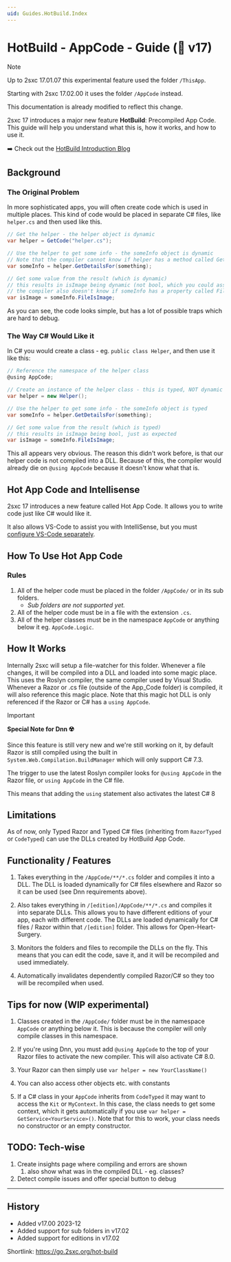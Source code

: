 ```yaml
---
uid: Guides.HotBuild.Index
---
```


# HotBuild - AppCode - Guide (🌟 v17)

> [!NOTE]
> Up to 2sxc 17.01.07 this experimental feature used the folder `/ThisApp`.
>
> Starting with 2sxc 17.02.00 it uses the folder `/AppCode` instead.
>
> This documentation is already modified to reflect this change.

2sxc 17 introduces a major new feature **HotBuild**: Precompiled App Code.
This guide will help you understand what this is, how it works, and how to use it.

➡️ Check out the [HotBuild Introduction Blog](https://2sxc.org/en/blog/post/scale-5-with-2sxc-hotbuild-on-the-5th-day)

## Background

### The Original Problem

In more sophisticated apps, you will often create code which is used in multiple places.
This kind of code would be placed in separate C# files, like `helper.cs` and then used like this.

```c#
// Get the helper - the helper object is dynamic
var helper = GetCode("helper.cs");

// Use the helper to get some info - the someInfo object is dynamic
// Note that the compiler cannot know if helper has a method called GetDetailsFor
var someInfo = helper.GetDetailsFor(something);

// Get some value from the result (which is dynamic)
// this results in isImage being dynamic (not bool, which you could assume)
// the compiler also doesn't know if someInfo has a property called FileIsImage
var isImage = someInfo.FileIsImage;
```

As you can see, the code looks simple, but has a lot of possible traps which are hard to debug.

### The Way C# Would Like it

In C# you would create a class - eg. `public class Helper`, and then use it like this:

```c#
// Reference the namespace of the helper class
@using AppCode;

// Create an instance of the helper class - this is typed, NOT dynamic
var helper = new Helper();

// Use the helper to get some info - the someInfo object is typed
var someInfo = helper.GetDetailsFor(something);

// Get some value from the result (which is typed)
// this results in isImage being bool, just as expected
var isImage = someInfo.FileIsImage;
```

This all appears very obvious.
The reason this didn't work before, is that our helper code is not compiled into a DLL.
Because of this, the compiler would already die on `@using AppCode` because it doesn't know what that is.

## Hot App Code and Intellisense

2sxc 17 introduces a new feature called Hot App Code.
It allows you to write code just like C# would like it.

It also allows VS-Code to assist you with IntelliSense,
but you must [configure VS-Code separately](xref:Guides.VsCode.Index).

## How To Use Hot App Code

### Rules

1. All of the helper code must be placed in the folder `/AppCode/` or in its sub folders.
    * _Sub folders are not supported yet._
1. All of the helper code must be in a file with the extension `.cs`.
1. All of the helper classes must be in the namespace `AppCode` or anything below it eg. `AppCode.Logic`.

## How It Works

Internally 2sxc will setup a file-watcher for this folder.
Whenever a file changes, it will be compiled into a DLL and loaded into some magic place.
This uses the Roslyn compiler, the same compiler used by Visual Studio.
Whenever a Razor or .cs file (outside of the App_Code folder) is compiled, it will also reference this magic place.
Note that this magic hot DLL is only referenced if the Razor or C# has a `using AppCode`.

> [!IMPORTANT]
> **Special Note for Dnn ☢️**
>
> Since this feature is still very new and we're still working on it,
> by default Razor is still compiled using the built in `System.Web.Compilation.BuildManager` which will only support C# 7.3.
>
> The trigger to use the latest Roslyn compiler looks for `@using AppCode` in the Razor file,
> or `using AppCode` in the C# file.
>
> This means that adding the `using` statement also activates the latest C# 8

## Limitations

As of now, only Typed Razor and Typed C# files (inheriting from `RazorTyped` or `CodeTyped`) can use the DLLs created by HotBuild App Code.

## Functionality / Features

1. Takes everything in the `/AppCode/**/*.cs` folder and compiles it into a DLL.
   The DLL is loaded dynamically for C# files elsewhere and Razor so it can be used (see Dnn requirements above).

1. Also takes everything in `/[edition]/AppCode/**/*.cs` and compiles it into separate DLLs.
   This allows you to have different editions of your app, each with different code.
   The DLLs are loaded dynamically for C# files / Razor within that `/[edition]` folder.
   This allows for Open-Heart-Surgery.

1. Monitors the folders and files to recompile the DLLs on the fly.
   This means that you can edit the code, save it, and it will be recompiled and used immediately.

1. Automatically invalidates dependently compiled Razor/C# so they too will be recompiled when used.

## Tips for now (WIP experimental)

1. Classes created in the `/AppCode/` folder must be in the namespace `AppCode` or anything below it.
   This is because the compiler will only compile classes in this namespace.

1. If you're using Dnn, you must add `@using AppCode` to the top of your Razor files to activate the new compiler.
   This will also activate C# 8.0.

1. Your Razor can then simply use `var helper = new YourClassName()`

1. You can also access other objects etc. with constants

1. If a C# class in your `AppCode` inherits from `CodeTyped` it may want to access the `Kit` or `MyContext`.
   In this case, the class needs to get some context, which it gets automatically if you use
   `var helper = GetService<YourService>()`.
   Note that for this to work, your class needs no constructor or an empty constructor.

## TODO: Tech-wise

1. Create insights page where compiling and errors are shown
    1. also show what was in the compiled DLL - eg. classes?
1. Detect compile issues and offer special button to debug


---

## History

* Added v17.00 2023-12
* Added support for sub folders in v17.02
* Added support for editions in v17.02

Shortlink: <https://go.2sxc.org/hot-build>
